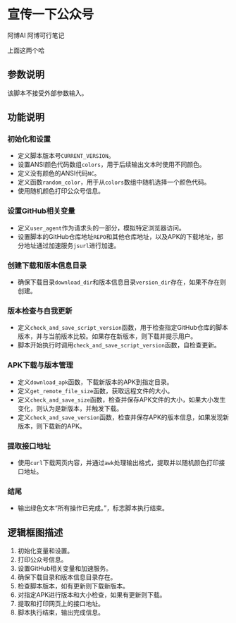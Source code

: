# 宣传一下公众号

阿博AI  阿博可行笔记

上面这两个哈

## 参数说明

该脚本不接受外部参数输入。

## 功能说明

### 初始化和设置
- 定义脚本版本号`CURRENT_VERSION`。
- 设置ANSI颜色代码数组`colors`，用于后续输出文本时使用不同颜色。
- 定义没有颜色的ANSI代码`NC`。
- 定义函数`random_color`，用于从`colors`数组中随机选择一个颜色代码。
- 使用随机颜色打印公众号信息。

### 设置GitHub相关变量
- 定义`user_agent`作为请求头的一部分，模拟特定浏览器访问。
- 设置脚本的GitHub仓库地址`REPO`和其他仓库地址，以及APK的下载地址，部分地址通过加速服务`jsurl`进行加速。

### 创建下载和版本信息目录
- 确保下载目录`download_dir`和版本信息目录`version_dir`存在，如果不存在则创建。

### 版本检查与自我更新
- 定义`check_and_save_script_version`函数，用于检查指定GitHub仓库的脚本版本，并与当前版本比较。如果存在新版本，则下载并提示用户。
- 脚本开始执行时调用`check_and_save_script_version`函数，自检查更新。

### APK下载与版本管理
- 定义`download_apk`函数，下载新版本的APK到指定目录。
- 定义`get_remote_file_size`函数，获取远程文件的大小。
- 定义`check_and_save_size`函数，检查并保存APK文件的大小，如果大小发生变化，则认为是新版本，并触发下载。
- 定义`check_and_save_version`函数，检查并保存APK的版本信息，如果发现新版本，则下载新的APK。

### 提取接口地址
- 使用`curl`下载网页内容，并通过`awk`处理输出格式，提取并以随机颜色打印接口地址。

### 结尾
- 输出绿色文本“所有操作已完成。”，标志脚本执行结束。

## 逻辑框图描述

1. 初始化变量和设置。
2. 打印公众号信息。
3. 设置GitHub相关变量和加速服务。
4. 确保下载目录和版本信息目录存在。
5. 检查脚本版本，如有更新则下载新版本。
6. 对指定APK进行版本和大小检查，如果有更新则下载。
7. 提取和打印网页上的接口地址。
8. 脚本执行结束，输出完成信息。
